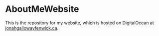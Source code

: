 # AboutMeWebsite

This is the repository for my website, which is hosted on DigitalOcean at [jonahgallowayfenwick.ca](https://jonahgallowayfenwick.ca).
